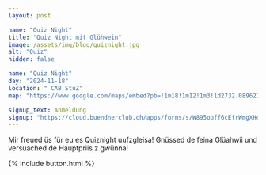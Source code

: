 ```yaml
---
layout: post

name: "Quiz Night"
title: "Quiz Night mit Glühwein"
image: /assets/img/blog/quiznight.jpg
alt: "Quiz"
hidden: false

name: "Quiz Night"
day: "2024-11-18"
location: " CAB StuZ"
map: "https://www.google.com/maps/embed?pb=!1m18!1m12!1m3!1d2732.0896214144545!2d8.544442124628112!3d47.37832180401164!2m3!1f0!2f0!3f0!3m2!1i1024!2i768!4f13.1!3m3!1m2!1s0x479aa0a661cef33b%3A0xa10d1080622bd215!2sEidg.%20StuZ%20-%20Studentisches%20Zentrum!5e0!3m2!1sen!2sch!4v1727202614451!5m2!1sen!2sch"

signup_text: Anmeldung
signup: "https://cloud.buendnerclub.ch/apps/forms/s/W895opff6cEfrWmgXHoprWGj"
---
```


Mir freued üs für eu es Quiznight uufzgleisa! Gnüssed de feina Glüahwii und versuached de Hauptpriis z gwünna!

{% include button.html %}
